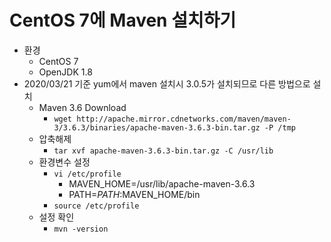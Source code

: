 # CentOS 7에 Maven 설치하기

- 환경
  - CentOS 7
  - OpenJDK 1.8
- 2020/03/21 기준 yum에서 maven 설치시 3.0.5가 설치되므로 다른 방법으로 설치
  - Maven 3.6 Download
    - `wget http://apache.mirror.cdnetworks.com/maven/maven-3/3.6.3/binaries/apache-maven-3.6.3-bin.tar.gz -P /tmp`
  - 압축해제
    - `tar xvf apache-maven-3.6.3-bin.tar.gz -C /usr/lib`
  - 환경변수 설정
    - `vi /etc/profile`
      - MAVEN_HOME=/usr/lib/apache-maven-3.6.3
      - PATH=$PATH:$MAVEN_HOME/bin
    - `source /etc/profile`
  - 설정 확인
    - `mvn -version`

